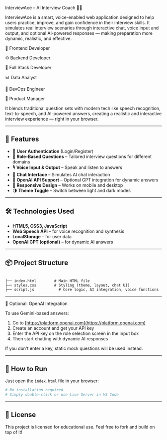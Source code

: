 InterviewAce – AI Interview Coach 🧠💬

InterviewAce is a smart, voice-enabled web application designed to help users practice, improve, and gain confidence in their interview skills. It simulates real interview scenarios through interactive chat, voice input and output, and optional AI-powered responses — making preparation more dynamic, realistic, and effective.

🎨 Frontend Developer

⚙️ Backend Developer

🔗 Full Stack Developer

📊 Data Analyst

🧪 DevOps Engineer

🧭 Product Manager

It blends traditional question sets with modern tech like speech recognition, text-to-speech, and AI-powered answers, creating a realistic and interactive interview experience — right in your browser.

---

## 🚀 Features

- 🔐 **User Authentication** (Login/Register)
- 🧩 **Role-Based Questions** – Tailored interview questions for different domains
- 🎙️ **Voice Input & Output** – Speak and listen to answers
- 💬 **Chat Interface** – Simulates AI chat interaction
- 🧠 **OpenAI API Support** – Optional GPT integration for dynamic answers
- 🎨 **Responsive Design** – Works on mobile and desktop
- 🌗 **Theme Toggle** – Switch between light and dark modes

---

## 🛠️ Technologies Used

- **HTML5, CSS3, JavaScript**
- **Web Speech API** – for voice recognition and synthesis
- **LocalStorage** – for user data
- **OpenAI GPT (optional)** – for dynamic AI answers

---

## 📦 Project Structure

```

├── index.html        # Main HTML file
├── styles.css        # Styling (theme, layout, chat UI)
├── script.js           # Core logic, AI integration, voice functions

````

---

🤖 Optional: OpenAI Integration

To use Gemini-based answers:

1. Go to [https://platform.openai.com](https://platform.openai.com)
2. Create an account and get your API key
3. Enter the API key on the role selection screen in the input box
4. Then start chatting with dynamic AI responses

If you don't enter a key, static mock questions will be used instead.

---

## 🧪 How to Run

Just open the `index.html` file in your browser:

```bash
# No installation required
# Simply double-click or use Live Server in VS Code
```

---

## 📄 License

This project is licensed for educational use.
Feel free to fork and build on top of it!

